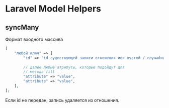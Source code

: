 # Laravel Model Helpers

## syncMany
Формат входного массива

```php
[
    "любой ключ" => [
        "id" => "id существующей записи отношения или пустой / случайный несуществующий ID для создания новой записи",
    
        // далее любые атрибуты, которые подойдут для
        // метода fill
        "attribute" => "value",
        "attribute" => "value",    
    ],
];
```

Если id не передан, запись удаляется из отношения.
